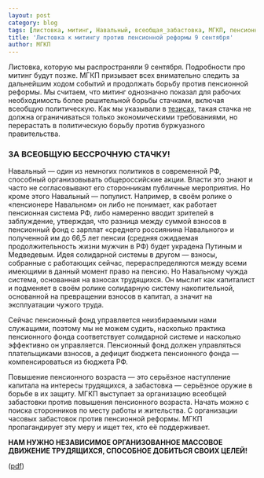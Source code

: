 ```yaml
---
layout: post
category: blog
tags: [листовка, митинг, Навальный, всеобщая_забастовка, МГКП, пенсионная_реформа, Единый_фронт]
title: 'Листовка к митингу против пенсионной реформы 9 сентября'
author: МГКП
---
```


Листовка, которую мы распространяли 9 сентября. Подробности про митинг будут позже.
МГКП призывает всех внимательно следить за дальнейшим ходом событий и продолжать борьбу против пенсионной реформы. Мы считаем, что митинг однозначно показал для рабочих необходимость более решительной борьбы стачками, включая всеобщую политическую. Как мы указывали в [тезисах](https://mgkp.github.io/blog/2018/06/21/thesis), такая стачка не должна ограничиваться только экономическими требованиями, но перерастать в политическую борьбу против буржуазного правительства.

### ЗА ВСЕОБЩУЮ БЕССРОЧНУЮ СТАЧКУ!

Навальный — один из немногих политиков в современной РФ, способный организовывать общероссийские акции. Власти это знают и часто не согласовывают его сторонникам публичные мероприятия. Но кроме этого Навальный — популист. Например, в своём ролике о «пенсионере Навальном» он либо не понимает, как работает пенсионная система РФ, либо намеренно вводит зрителей в заблуждение, утверждая, что разница между суммой взносов в пенсионный фонд с зарплат «среднего россиянина Навального» и полученной им до 66,5 лет пенсии (средняя ожидаемая продолжительность жизни мужчин в РФ) будет украдена Путиным и Медведевым. Идея солидарной системы в другом — взносы, собранные с работающих сейчас, перераспределяются между всеми имеющими в данный момент право на пенсию. Но Навальному чужда система, основанная на взносах трудящихся. Он мыслит как капиталист и подменяет в своём ролике солидарную систему накопительной, основанной на превращении взносов в капитал, а значит на эксплуатации чужого труда.

Сейчас пенсионный фонд управляется неизбираемыми нами служащими, поэтому мы не можем судить, насколько практика пенсионного фонда соответствует солидарной системе и насколько эффективно он управляется. Пенсионный фонд должен управляться плательщиками взносов, а дефицит бюджета пенсионного фонда — компенсироваться из бюджета РФ.

Повышение пенсионного возраста — это серьёзное наступление капитала на интересы трудящихся, а забастовка — серьёзное оружие в борьбе в их защиту. МГКП выступает за организацию всеобщей забастовки против повышения пенсионного возраста. Начать можно с поиска сторонников по месту работы и жительства. С организации часовых забастовок против пенсионной реформы. МГКП пропагандирует эту меру и ищет тех, кто её поддерживает.

**НАМ НУЖНО НЕЗАВИСИМОЕ ОРГАНИЗОВАННОЕ МАССОВОЕ ДВИЖЕНИЕ ТРУДЯЩИХСЯ, СПОСОБНОЕ ДОБИТЬСЯ СВОИХ ЦЕЛЕЙ!**

([pdf](/files/leaflet20180909.pdf))
